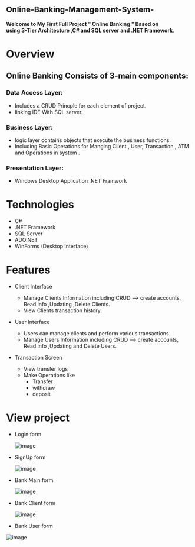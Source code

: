 ## Online-Banking-Management-System-

**Welcome to My First Full Project " Online Banking " Based on  
 using 3-Tier Architecture ,C# and SQL server and .NET Framework**.

# Overview 
 
 ## Online Banking Consists of 3-main components:
  ###  Data Access Layer:
 - Includes a CRUD Princple for each element of project.
 - linking IDE With SQL server.
 ### Business Layer:
  - logic layer contains objects that execute the business functions.
  - Including Basic Operations for Manging  Client , User, Transaction , ATM and Operations in system .
 ### Presentation Layer:
  - Windows Desktop Application  .NET Framwork 



# Technologies  
 - C#
 - .NET Framework
 -  SQL Server
 -  ADO.NET
 -  WinForms (Desktop Interface)

# Features
- Client Interface
  - Manage Clients Information including  CRUD --> create accounts,  Read info ,Updating ,Delete Clients.
  - View Clients transaction history.
- User Interface
  - Users can manage clients and perform various transactions.
  - Manage Users Information including  CRUD --> create accounts,  Read info ,Updating and Delete Users.

- Transaction Screen
  - View transfer logs
  - Make Operations like
      -  Transfer
      -  withdraw
      -  deposit 

# View project

 - Login form

     ![image](https://github.com/Ayamohamed0101/Online-Banking-Management-System-/assets/152428721/088108d2-93d0-4032-9452-fdcb05e4dfc3)

 - SignUp form
  
     ![image](https://github.com/Ayamohamed0101/Online-Banking-Management-System-/assets/152428721/389f4d53-fd40-42f9-8e53-9c7918f30000)


 - Bank Main form
  
   ![image](https://github.com/Ayamohamed0101/Online-Banking-Management-System-/assets/152428721/9e0e0cd6-466d-45c1-b490-70141a93cdce)

 - Bank Client form

   ![image](https://github.com/Ayamohamed0101/Online-Banking-Management-System-/assets/152428721/3067cdfe-5f0d-4af5-8e35-16380ec820f3)

  - Bank User form

  ![image](https://github.com/Ayamohamed0101/Online-Banking-Management-System-/assets/152428721/7f342a77-38b4-4252-b2ac-4460eb452768)


